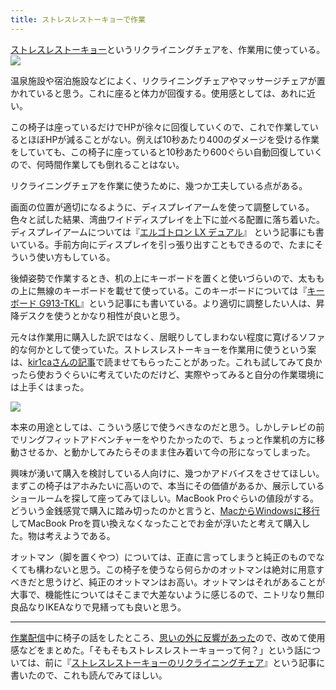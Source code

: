 ```yaml
---
title: ストレスレストーキョーで作業
---
```

[ストレスレストーキョー](https://www.amazon.co.jp/dp/B08B3NM7RW)というリクライニングチェアを、作業用に使っている。![](https://lh3.googleusercontent.com/docs/ADP-6oEBn4Px-aXcmkD0dV1D8QGIesXeYLdKuxf2tfRXmA-gmQubJvoPqclO2hGy0znvLW3o3HOEJkMp5RKlwCQguC_MDyPim3lsjg7XywmAgjh9Y7J9GU09WBAXGsBFsAo8o4ht5mZSNeo-MH2oDpH-CfTnBKcZFW4dmPD6v9ERQF8J3WQNf6o4hFoMmS3-_Ayc3pYOhP7HGrqMDwmBu2xO8BWLOFGBd1xEzwMKaL47AmgKy5yHIhnv5JB5ZRs5JJTUFuD90WHhurDGHIfrWUrNxadhEorjr0VOIeds4i1X1t3lSifloxOaiGCgDz-w1_D-p-VR7BlCi138TnMpYZpS-H3qTYAWRDr74qiStdWiHicdZIBvBy7virRllgspsf8dt0zEvV-v-cDzjOik6wng-rKH6toD0kL4VNL_0IW6uV-a6jezJcwR84FxlxSUwu93XQi9pARxXflXh1lWj_B2RZln4v5hW7D4-kwFFx30zXJnR6dhwZTLFkjlvhjj2Sym5FV6bqd7t6IyF5bURvlucFzAE7sQZFcRqZNar5A2Jb6u-1swuIUSAMmF-CbcOWZexTuop3sqgQnJiUumyP2JRAGTGu8LQ2SnA39h1eJ5Dwl3dguYj7qm91gkCcuZ62QFLLmu6IPMeeX6INveUblNr-2p941gzQU0sb6sLR8hDvYDZRjBEnsSi38KbirlqhmKvLu2_3HWnZm70VXMAVyDapjFvCi06WNgbUOcvIkiZ2arpL8Ru_8p2fMoi_qB-ur2V5HUsBX16yi2vADlXley--fb5ZAqu7vDGxpk97rcQrMNgfichb7WoZMYOpCHsO9NbBitLp5Sb3L2HFxaOh02QDLCB7kSQJfapXF_nvbAbKMv12S7hxv4uwVGjScJQBQGUTa6bsnn-Sr7wX7utOeMRpRDhAHaBcHpldwIvlH0w5Iom8GRJlbZYrgbMHeGWxq8dYXN4J2bLcCj1bHqFV5d5wh9bzvxH3aVnVF5xCm1UwsLNvTTZeEclLEFE2EJdktpdpvWQeF-KUJWiasiMu29qHl5ktrmsdLkmhwAbD-cgjayswp-hpKLFZITuHBZ1e8jzBjzYOmOiEvqVkZ0cqgS0D7FQ2gtbHQKoLRBKqfbj4KNMX2zlhgVLhA_KHsTD-FOtNxuyhGW8nzSmQlfT5t64zwa9L9yCoCt63u8NfDT7EfuYMBomytoWcYK3WhAFd4OXTRAAADrbNCrU71L5Ki2PFFzAMyjjPeQ3ELW-3B-gjofEWgS)

温泉施設や宿泊施設などによく、リクライニングチェアやマッサージチェアが置かれていると思う。これに座ると体力が回復する。使用感としては、あれに近い。

この椅子は座っているだけでHPが徐々に回復していくので、これで作業しているとほぼHPが減ることがない。例えば10秒あたり400のダメージを受ける作業をしていても、この椅子に座っていると10秒あたり600ぐらい自動回復していくので、何時間作業しても倒れることはない。

リクライニングチェアを作業に使うために、幾つか工夫している点がある。

画面の位置が適切になるように、ディスプレイアームを使って調整している。色々と試した結果、湾曲ワイドディスプレイを上下に並べる配置に落ち着いた。ディスプレイアームについては『[エルゴトロン LX デュアル](https://r7kamura.com/articles/2021-02-27-ergotron-lx-dual)』 という記事にも書いている。手前方向にディスプレイを引っ張り出すこともできるので、たまにそういう使い方もしている。

後傾姿勢で作業するとき、机の上にキーボードを置くと使いづらいので、太ももの上に無線のキーボードを載せて使っている。このキーボードについては『[キーボード G913-TKL](https://r7kamura.com/articles/2020-10-21-keyboard-g913-tkl)』という記事にも書いている。より適切に調整したい人は、昇降デスクを使うとかなり相性が良いと思う。

元々は作業用に購入した訳ではなく、居眠りしてしまわない程度に寛げるソファ的な何かとして使っていた。ストレスレストーキョーを作業用に使うという案は、[kir1caさんの記事](https://gadget-shot.com/53119)で読ませてもらったことがあった。これも試してみて良かったら使おうぐらいに考えていたのだけど、実際やってみると自分の作業環境には上手くはまった。

![](https://lh3.googleusercontent.com/docs/ADP-6oEB8X-rJgALLHYJWQPYpAVEsoBmtOlmsqRAM3V8RxfuSC2IAkeSGvOtseLJA7pdgX6Zf1wR73SaNFTv7GTi9rLgAk8Egh82KkYQrwNHLj79doTBpJEDt8q6c5LDAbRlSH80P5OL6gCPPUTjWHwsLeab09Pql2N3EAer5BFDG9413WDqbh1888fX_-IzFMpX4GnnpvKf9rPK28pj1uu1ZYBZ4lx_WbjDcp2bE8uesUIp_Q1BC-KjHEUnC7CThLvULWcmJ6ZWiEJOxbRD_OUhy_8uvlVUh1Oq4yULtrT_Ta_udI4LjNq2vuOFhigm_QJymRrduwCYLSMoC0dkx6g5R7LasWVgZs6SBTdAa2e79kFdgaDsvOe_Dv-fa0GSoQiOriceeJ8ZfrWgqt408QA6_qLD4o_dAO24m_58HSaIw8FD2wFje1_gXHBTxe3rf9haSGRVoSycYeS4a7HxH6ga9Bau5CWIHvT5U3fncFPk60cGxID6LVp6fFSpmEPvb0Xvy0-KW1_raeFJFs488WljStx18pLEGacjn8NNBqy3sRcFESm9P0nYcjJHbpMNeO5DkZDhScc_aubP_nnluCEyeKFMSstND8OTJTM0a9HyP7423pJKy1z6uU4Ntrn4DaidlEPg58eA6dK2yql04DWOl6GlCLsQC1DVpr73S0oEi3Mn47uBfgjBs2e_allxyYZB873-jqRac-VIemZh5luy-mviNDe2OMUXZqRN19JHJOlyVTdIV00GSEirzsfsJI0mucLGLlG74QijJ5NrIjpgGdOzH_b0FJwuR79Mxs5aMMJk89HR1knKDM99n0wPMZynDw1I-F0jjyspDE3WULYflzwpXYgLT_karyxfnFXj1ATbONwHIXhjGEjVZOsMXxkcuu7QE4guU2aqJIHNafMQPD0rnyCd3GSLndFeA3SgoOXMrWasix1pRZ-2Xple-FqHCCCCcfuufIZb4_8XDrc9mew7Zhp-Ia_N19YAPJqVqdZWfM_8OK6XNg5PS95iT3i4kfDZTv-iEc17t5Dl2pkvqIJJoJwb3IRrIG88QBXjLDVkr-VTyJEfMjiE9yg9MCSiUTaDCXPDsJFnJ1H-6QcIT8w673CiWrXOq_6HpspDLKKgYMrQettWFxEjGUOEtkQu-jPsFHNZSrGaMuiKYvPvA6-QjubW3KwlQDxhAheDAHjbNpN_8UB16SX5RuDOu1aJSM1cbhGxXHtnL98BQ4HIlxlOKp3COboSBfIIiabyZ8xlXXqI)

本来の用途としては、こういう感じで使うべきなのだと思う。しかしテレビの前でリングフィットアドベンチャーをやりたかったので、ちょっと作業机の方に移動させるか、と動かしてみたらそのまま住み着いて今の形になってしまった。

興味が湧いて購入を検討している人向けに、幾つかアドバイスをさせてほしい。まずこの椅子はアホみたいに高いので、本当にその価値があるか、展示しているショールームを探して座ってみてほしい。MacBook Proぐらいの値段がする。どういう金銭感覚で購入に踏み切ったのかと言うと、[MacからWindowsに移行](https://r7kamura.com/articles/2020-10-04-windows-revolution)してMacBook Proを買い換えなくなったことでお金が浮いたと考えて購入した。物は考えようである。

オットマン（脚を置くやつ）については、正直に言ってしまうと純正のものでなくても構わないと思う。この椅子を使うなら何らかのオットマンは絶対に用意すべきだと思うけど、純正のオットマンはお高い。オットマンはそれがあることが大事で、機能性についてはそこまで大差ないように感じるので、ニトリなり無印良品なりIKEAなりで見繕っても良いと思う。

* * *

[作業配信](https://www.youtube.com/channel/UC5s-KpSDGzxWPWNv94PnJHw)中に椅子の話をしたところ、[思いの外に反響があった](https://scrapbox.io/miyaoka/%E6%97%A5%E5%A0%B12022-05-03)ので、改めて使用感などをまとめた。「そもそもストレスレストーキョーって何？」という話については、前に『[ストレスレストーキョーのリクライニングチェア](https://r7kamura.com/articles/2021-10-22-stressless-tokyo)』という記事に書いたので、これも読んでみてほしい。
